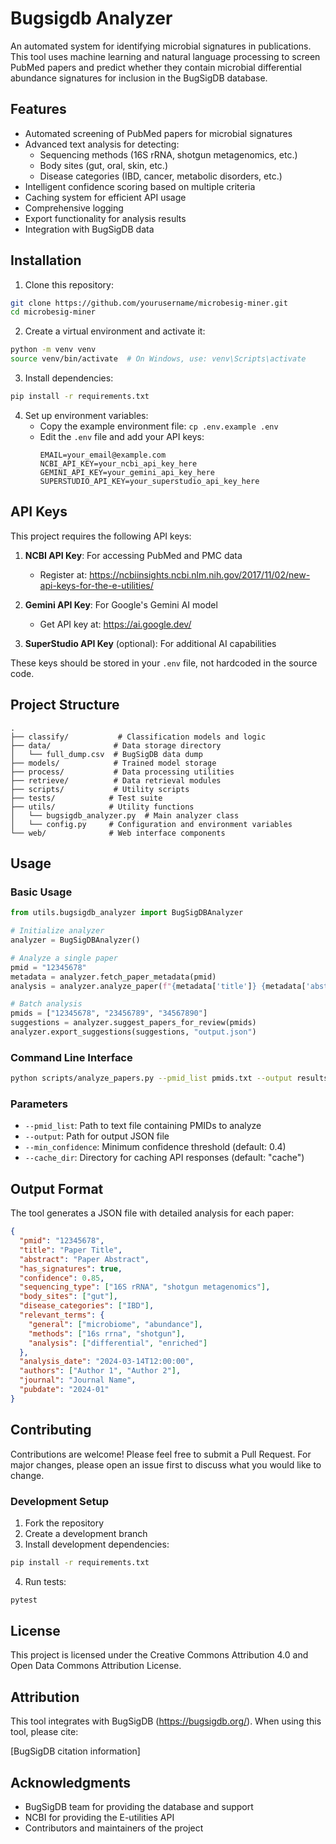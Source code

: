# Bugsigdb Analyzer

An automated system for identifying microbial signatures in publications. This tool uses machine learning and natural language processing to screen PubMed papers and predict whether they contain microbial differential abundance signatures for inclusion in the BugSigDB database.

## Features

- Automated screening of PubMed papers for microbial signatures
- Advanced text analysis for detecting:
  - Sequencing methods (16S rRNA, shotgun metagenomics, etc.)
  - Body sites (gut, oral, skin, etc.)
  - Disease categories (IBD, cancer, metabolic disorders, etc.)
- Intelligent confidence scoring based on multiple criteria
- Caching system for efficient API usage
- Comprehensive logging
- Export functionality for analysis results
- Integration with BugSigDB data

## Installation

1. Clone this repository:
```bash
git clone https://github.com/yourusername/microbesig-miner.git
cd microbesig-miner
```

2. Create a virtual environment and activate it:
```bash
python -m venv venv
source venv/bin/activate  # On Windows, use: venv\Scripts\activate
```

3. Install dependencies:
```bash
pip install -r requirements.txt
```

4. Set up environment variables:
   - Copy the example environment file: `cp .env.example .env`
   - Edit the `.env` file and add your API keys:
     ```
     EMAIL=your_email@example.com
     NCBI_API_KEY=your_ncbi_api_key_here
     GEMINI_API_KEY=your_gemini_api_key_here
     SUPERSTUDIO_API_KEY=your_superstudio_api_key_here
     ```

## API Keys

This project requires the following API keys:

1. **NCBI API Key**: For accessing PubMed and PMC data
   - Register at: https://ncbiinsights.ncbi.nlm.nih.gov/2017/11/02/new-api-keys-for-the-e-utilities/

2. **Gemini API Key**: For Google's Gemini AI model
   - Get API key at: https://ai.google.dev/

3. **SuperStudio API Key** (optional): For additional AI capabilities

These keys should be stored in your `.env` file, not hardcoded in the source code.

## Project Structure

```
.
├── classify/           # Classification models and logic
├── data/              # Data storage directory
│   └── full_dump.csv  # BugSigDB data dump
├── models/            # Trained model storage
├── process/           # Data processing utilities
├── retrieve/          # Data retrieval modules
├── scripts/           # Utility scripts
├── tests/            # Test suite
├── utils/            # Utility functions
│   └── bugsigdb_analyzer.py  # Main analyzer class
│   └── config.py     # Configuration and environment variables
└── web/              # Web interface components
```

## Usage

### Basic Usage

```python
from utils.bugsigdb_analyzer import BugSigDBAnalyzer

# Initialize analyzer
analyzer = BugSigDBAnalyzer()

# Analyze a single paper
pmid = "12345678"
metadata = analyzer.fetch_paper_metadata(pmid)
analysis = analyzer.analyze_paper(f"{metadata['title']} {metadata['abstract']}")

# Batch analysis
pmids = ["12345678", "23456789", "34567890"]
suggestions = analyzer.suggest_papers_for_review(pmids)
analyzer.export_suggestions(suggestions, "output.json")
```

### Command Line Interface

```bash
python scripts/analyze_papers.py --pmid_list pmids.txt --output results.json --min_confidence 0.4
```

### Parameters

- `--pmid_list`: Path to text file containing PMIDs to analyze
- `--output`: Path for output JSON file
- `--min_confidence`: Minimum confidence threshold (default: 0.4)
- `--cache_dir`: Directory for caching API responses (default: "cache")

## Output Format

The tool generates a JSON file with detailed analysis for each paper:

```json
{
  "pmid": "12345678",
  "title": "Paper Title",
  "abstract": "Paper Abstract",
  "has_signatures": true,
  "confidence": 0.85,
  "sequencing_type": ["16S rRNA", "shotgun metagenomics"],
  "body_sites": ["gut"],
  "disease_categories": ["IBD"],
  "relevant_terms": {
    "general": ["microbiome", "abundance"],
    "methods": ["16s rrna", "shotgun"],
    "analysis": ["differential", "enriched"]
  },
  "analysis_date": "2024-03-14T12:00:00",
  "authors": ["Author 1", "Author 2"],
  "journal": "Journal Name",
  "pubdate": "2024-01"
}
```

## Contributing

Contributions are welcome! Please feel free to submit a Pull Request. For major changes, please open an issue first to discuss what you would like to change.

### Development Setup

1. Fork the repository
2. Create a development branch
3. Install development dependencies:
```bash
pip install -r requirements.txt
```
4. Run tests:
```bash
pytest
```

## License

This project is licensed under the Creative Commons Attribution 4.0 and Open Data Commons Attribution License.

## Attribution

This tool integrates with BugSigDB (https://bugsigdb.org/). When using this tool, please cite:

[BugSigDB citation information]

## Acknowledgments

- BugSigDB team for providing the database and support
- NCBI for providing the E-utilities API
- Contributors and maintainers of the project 
